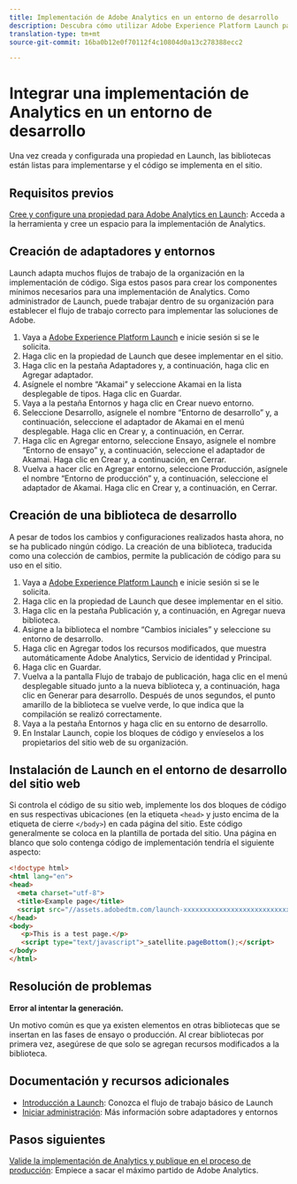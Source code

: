 ```yaml
---
title: Implementación de Adobe Analytics en un entorno de desarrollo
description: Descubra cómo utilizar Adobe Experience Platform Launch para implementar Adobe Analytics en su entorno de desarrollo.
translation-type: tm+mt
source-git-commit: 16ba0b12e0f70112f4c10804d0a13c278388ecc2

---
```



# Integrar una implementación de Analytics en un entorno de desarrollo

Una vez creada y configurada una propiedad en Launch, las bibliotecas están listas para implementarse y el código se implementa en el sitio.

## Requisitos previos

[Cree y configure una propiedad para Adobe Analytics en Launch](create-analytics-property.md): Acceda a la herramienta y cree un espacio para la implementación de Analytics.

## Creación de adaptadores y entornos

Launch adapta muchos flujos de trabajo de la organización en la implementación de código. Siga estos pasos para crear los componentes mínimos necesarios para una implementación de Analytics. Como administrador de Launch, puede trabajar dentro de su organización para establecer el flujo de trabajo correcto para implementar las soluciones de Adobe.

1. Vaya a [Adobe Experience Platform Launch](https://launch.adobe.com) e inicie sesión si se le solicita.
2. Haga clic en la propiedad de Launch que desee implementar en el sitio.
3. Haga clic en la pestaña Adaptadores y, a continuación, haga clic en Agregar adaptador.
4. Asígnele el nombre “Akamai” y seleccione Akamai en la lista desplegable de tipos. Haga clic en Guardar.
5. Vaya a la pestaña Entornos y haga clic en Crear nuevo entorno.
6. Seleccione Desarrollo, asígnele el nombre “Entorno de desarrollo” y, a continuación, seleccione el adaptador de Akamai en el menú desplegable. Haga clic en Crear y, a continuación, en Cerrar.
7. Haga clic en Agregar entorno, seleccione Ensayo, asígnele el nombre “Entorno de ensayo” y, a continuación, seleccione el adaptador de Akamai. Haga clic en Crear y, a continuación, en Cerrar.
8. Vuelva a hacer clic en Agregar entorno, seleccione Producción, asígnele el nombre “Entorno de producción” y, a continuación, seleccione el adaptador de Akamai. Haga clic en Crear y, a continuación, en Cerrar.

## Creación de una biblioteca de desarrollo

A pesar de todos los cambios y configuraciones realizados hasta ahora, no se ha publicado ningún código. La creación de una biblioteca, traducida como una colección de cambios, permite la publicación de código para su uso en el sitio.

1. Vaya a [Adobe Experience Platform Launch](https://launch.adobe.com) e inicie sesión si se le solicita.
2. Haga clic en la propiedad de Launch que desee implementar en el sitio.
3. Haga clic en la pestaña Publicación y, a continuación, en Agregar nueva biblioteca.
4. Asigne a la biblioteca el nombre “Cambios iniciales” y seleccione su entorno de desarrollo.
5. Haga clic en Agregar todos los recursos modificados, que muestra automáticamente Adobe Analytics, Servicio de identidad y Principal.
6. Haga clic en Guardar.
7. Vuelva a la pantalla Flujo de trabajo de publicación, haga clic en el menú desplegable situado junto a la nueva biblioteca y, a continuación, haga clic en Generar para desarrollo. Después de unos segundos, el punto amarillo de la biblioteca se vuelve verde, lo que indica que la compilación se realizó correctamente.
8. Vaya a la pestaña Entornos y haga clic en su entorno de desarrollo.
9. En Instalar Launch, copie los bloques de código y envíeselos a los propietarios del sitio web de su organización.

## Instalación de Launch en el entorno de desarrollo del sitio web

Si controla el código de su sitio web, implemente los dos bloques de código en sus respectivas ubicaciones (en la etiqueta `<head>` y justo encima de la etiqueta de cierre `</body>`) en cada página del sitio. Este código generalmente se coloca en la plantilla de portada del sitio. Una página en blanco que solo contenga código de implementación tendría el siguiente aspecto:

```html
<!doctype html>
<html lang="en">
<head>
  <meta charset="utf-8">
  <title>Example page</title>
  <script src="//assets.adobedtm.com/launch-xxxxxxxxxxxxxxxxxxxxxxxxxxxxxxxxxx-development.min.js"></script>
</head>
<body>
   <p>This is a test page.</p>
   <script type="text/javascript">_satellite.pageBottom();</script>
</body>
</html>
```

## Resolución de problemas

**Error al intentar la generación.**

Un motivo común es que ya existen elementos en otras bibliotecas que se insertan en las fases de ensayo o producción. Al crear bibliotecas por primera vez, asegúrese de que solo se agregan recursos modificados a la biblioteca.

## Documentación y recursos adicionales

- [Introducción a Launch](https://docs.adobelaunch.com/getting-started): Conozca el flujo de trabajo básico de Launch
- [Iniciar administración](https://docs.adobelaunch.com/administration): Más información sobre adaptadores y entornos

## Pasos siguientes

[Valide la implementación de Analytics y publique en el proceso de producción](validate-publish-prod.md): Empiece a sacar el máximo partido de Adobe Analytics.
